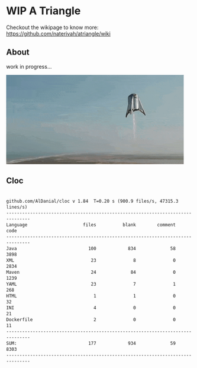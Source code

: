 # WIP A Triangle

  Checkout the wikipage to know more: https://github.com/naterivah/atriangle/wiki

  ## About
  work in progress...

  ![Screenshot](./docs/starhopper.gif?raw=true?style=center)

  ## Cloc 
 ``` 
 
github.com/AlDanial/cloc v 1.84  T=0.20 s (900.9 files/s, 47315.3 lines/s)
-------------------------------------------------------------------------------
Language                     files          blank        comment           code
-------------------------------------------------------------------------------
Java                           100            834             58           3898
XML                             23              8              0           2834
Maven                           24             84              0           1239
YAML                            23              7              1            268
HTML                             1              1              0             32
INI                              4              0              0             21
Dockerfile                       2              0              0             11
-------------------------------------------------------------------------------
SUM:                           177            934             59           8303
------------------------------------------------------------------------------- 
 ```
